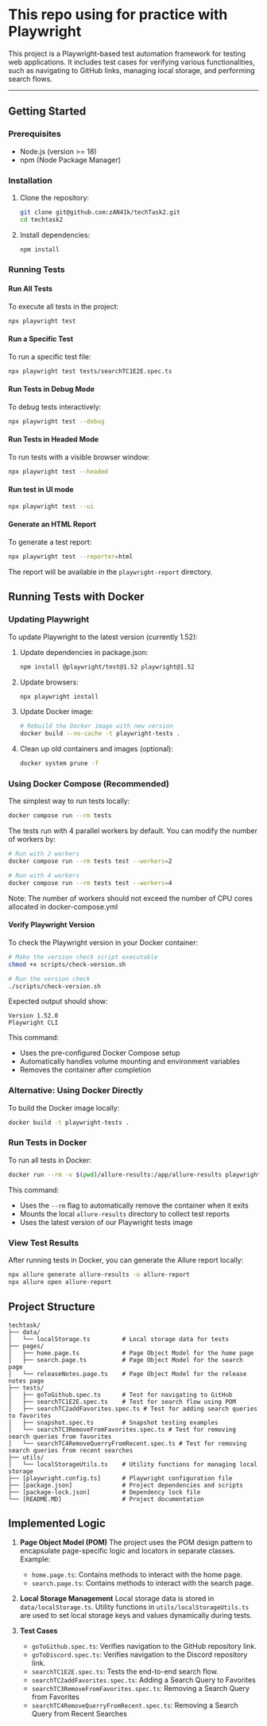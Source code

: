 # This repo using for practice with Playwright

This project is a Playwright-based test automation framework for testing web applications. It includes test cases for verifying various functionalities, such as navigating to GitHub links, managing local storage, and performing search flows.

---

## **Getting Started**

### **Prerequisites**

- Node.js (version >= 18)
- npm (Node Package Manager)

### **Installation**

1. Clone the repository:

   ```bash
   git clone git@github.com:zAN41k/techTask2.git
   cd techtask2
   ```

2. Install dependencies:

   ```bash
   npm install
   ```

### **Running Tests**

#### Run All Tests
To execute all tests in the project:

```bash
npx playwright test
```

#### Run a Specific Test
To run a specific test file:

```bash
npx playwright test tests/searchTC1E2E.spec.ts
```

#### Run Tests in Debug Mode
To debug tests interactively:

```bash
npx playwright test --debug
```

#### Run Tests in Headed Mode
To run tests with a visible browser window:

```bash
npx playwright test --headed
```

#### Run test in UI mode

```bash
npx playwright test --ui
```

#### Generate an HTML Report
To generate a test report:

```bash
npx playwright test --reporter=html
```

The report will be available in the `playwright-report` directory.

## **Running Tests with Docker**

### Updating Playwright
To update Playwright to the latest version (currently 1.52):

1. Update dependencies in package.json:
   ```bash
   npm install @playwright/test@1.52 playwright@1.52
   ```

2. Update browsers:
   ```bash
   npx playwright install
   ```

3. Update Docker image:
   ```bash
   # Rebuild the Docker image with new version
   docker build --no-cache -t playwright-tests .
   ```

4. Clean up old containers and images (optional):
   ```bash
   docker system prune -f
   ```

### Using Docker Compose (Recommended)
The simplest way to run tests locally:

```bash
docker compose run --rm tests
```

The tests run with 4 parallel workers by default. You can modify the number of workers by:

```bash
# Run with 2 workers
docker compose run --rm tests test --workers=2

# Run with 4 workers
docker compose run --rm tests test --workers=4
```

Note: The number of workers should not exceed the number of CPU cores allocated in docker-compose.yml

#### Verify Playwright Version
To check the Playwright version in your Docker container:

```bash
# Make the version check script executable
chmod +x scripts/check-version.sh

# Run the version check
./scripts/check-version.sh
```

Expected output should show:
```
Version 1.52.0
Playwright CLI
```

This command:
- Uses the pre-configured Docker Compose setup
- Automatically handles volume mounting and environment variables
- Removes the container after completion

### Alternative: Using Docker Directly
To build the Docker image locally:

```bash
docker build -t playwright-tests .
```

### Run Tests in Docker
To run all tests in Docker:

```bash
docker run --rm -v $(pwd)/allure-results:/app/allure-results playwright-tests:latest
```

This command:
- Uses the `--rm` flag to automatically remove the container when it exits
- Mounts the local `allure-results` directory to collect test reports
- Uses the latest version of our Playwright tests image

### View Test Results
After running tests in Docker, you can generate the Allure report locally:

```bash
npx allure generate allure-results -o allure-report
npx allure open allure-report
```

## **Project Structure**

```plaintext
techtask/
├── data/
│   └── localStorage.ts         # Local storage data for tests
├── pages/
│   ├── home.page.ts            # Page Object Model for the home page
│   ├── search.page.ts          # Page Object Model for the search page
│   └── releaseNotes.page.ts    # Page Object Model for the release notes page
├── tests/
│   ├── goToGithub.spec.ts      # Test for navigating to GitHub
│   ├── searchTC1E2E.spec.ts    # Test for search flow using POM
│   ├── searchTC2addFavorites.spec.ts # Test for adding search queries to favorites
│   ├── snapshot.spec.ts        # Snapshot testing examples
│   └── searchTC3RemoveFromFavorites.spec.ts # Test for removing search queries from favorites
│   └── searchTC4RemoveQuerryFromRecent.spec.ts # Test for removing search queries from recent searches
├── utils/
│   └── localStorageUtils.ts    # Utility functions for managing local storage
├── [playwright.config.ts]      # Playwright configuration file
├── [package.json]              # Project dependencies and scripts
├── [package-lock.json]         # Dependency lock file
└── [README.MD]                 # Project documentation
```

## **Implemented Logic**

1. **Page Object Model (POM)**
   The project uses the POM design pattern to encapsulate page-specific logic and locators in separate classes.
   Example:
   - `home.page.ts`: Contains methods to interact with the home page.
   - `search.page.ts`: Contains methods to interact with the search page.

2. **Local Storage Management**
   Local storage data is stored in `data/localStorage.ts`.
   Utility functions in `utils/localStorageUtils.ts` are used to set local storage keys and values dynamically during tests.

3. **Test Cases**
   - `goToGithub.spec.ts`: Verifies navigation to the GitHub repository link.
   - `goToDiscord.spec.ts`: Verifies navigation to the Discord repository link.
   - `searchTC1E2E.spec.ts`: Tests the end-to-end search flow.
   - `searchTC2addFavorites.spec.ts`: Adding a Search Query to Favorites
   - `searchTC3RemoveFromFavorites.spec.ts`: Removing a Search Query from Favorites
   - `searchTC4RemoveQuerryFromRecent.spec.ts`: Removing a Search Query from Recent Searches
